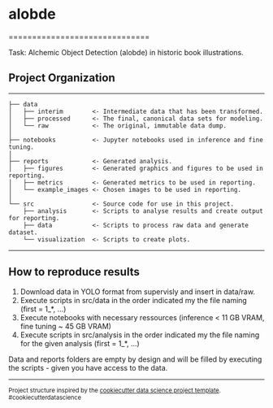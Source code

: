 # alobde
==============================


Task: Alchemic Object Detection (alobde) in historic book illustrations.


## Project Organization
------------

    ├── data
    │   ├── interim        <- Intermediate data that has been transformed.
    │   ├── processed      <- The final, canonical data sets for modeling.
    │   └── raw            <- The original, immutable data dump.
    │
    ├── notebooks          <- Jupyter notebooks used in inference and fine tuning. 
    │
    ├── reports            <- Generated analysis.
    │   ├── figures        <- Generated graphics and figures to be used in reporting.
    │   ├── metrics        <- Generated metrics to be used in reporting.
    │   └── example_images <- Chosen images to be used in reporting.
    │
    └── src                <- Source code for use in this project.
        ├── analysis       <- Scripts to analyse results and create output for reporting. 
        ├── data           <- Scripts to process raw data and generate dataset.
        └── visualization  <- Scripts to create plots.

------------
    
## How to reproduce results
1. Download data in YOLO format from supervisly and insert in data/raw.
2. Execute scripts in src/data in the order indicated my the file naming (first = 1_*, ...)
3. Execute notebooks with necessary ressources (inference < 11 GB VRAM, fine tuning ~ 45 GB VRAM)
4. Execute scripts in src/analysis in the order indicated my the file naming for the given analysis (first = 1_*, ...)

Data and reports folders are empty by design and will be filled by executing the scripts - given you have access to the data.

--------

<p><small>Project structure inspired by the <a target="_blank" href="https://drivendata.github.io/cookiecutter-data-science/">cookiecutter data science project template</a>. #cookiecutterdatascience</small></p>
